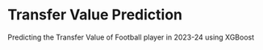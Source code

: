 # Transfer Value Prediction

Predicting the Transfer Value of Football player in 2023-24 using XGBoost